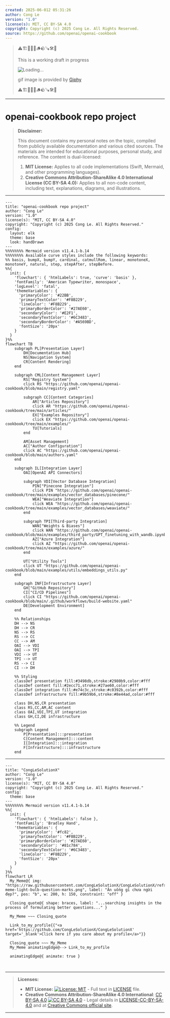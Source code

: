 ```yaml
---
created: 2025-06-012 05:31:26
author: Cong Le
version: "1.0"
license(s): MIT, CC BY-SA 4.0
copyright: Copyright (c) 2025 Cong Le. All Rights Reserved.
source: https://github.com/openai/openai-cookbook
---
```



> ⚠️🏗️🚧🦺🧱🪵🪨🪚🛠️👷
> 
> This is a working draft in progress
> 
> ![Loading...](https://media3.giphy.com/media/v1.Y2lkPTc5MGI3NjExZ3RwcXdrbncyMW50MGFrZzRrYzV4bnE5dXRiM3pyMDQyYmRjdXRtMCZlcD12MV9pbnRlcm5hbF9naWZfYnlfaWQmY3Q9Zw/WQJ2DORvilpEk/giphy.gif)
>
> gif image is provided by [Giphy](https://giphy.com)
> 
> ⚠️🏗️🚧🦺🧱🪵🪨🪚🛠️👷


----




# openai-cookbook repo project
> **Disclaimer:**
>
> This document contains my personal notes on the topic,
> compiled from publicly available documentation and various cited sources.
> The materials are intended for educational purposes, personal study, and reference.
> The content is dual-licensed:
> 1. **MIT License:** Applies to all code implementations (Swift, Mermaid, and other programming languages).
> 2. **Creative Commons Attribution-ShareAlike 4.0 International License (CC BY-SA 4.0):** Applies to all non-code content, including text, explanations, diagrams, and illustrations.
---

```mermaid
---
title: "openai-cookbook repo project"
author: "Cong Le"
version: "1.0"
license(s): "MIT, CC BY-SA 4.0"
copyright: "Copyright (c) 2025 Cong Le. All Rights Reserved."
config:
  layout: elk
  theme: base
  look: handDrawn
---
%%%%%%%% Mermaid version v11.4.1-b.14
%%%%%%%% Available curve styles include the following keywords:
%% basis, bumpX, bumpY, cardinal, catmullRom, linear, monotoneX, monotoneY, natural, step, stepAfter, stepBefore.
%%{
  init: {
    'flowchart': { 'htmlLabels': true, 'curve': 'basis' },
    'fontFamily': 'American Typewriter, monospace',
    'logLevel': 'fatal',
    'themeVariables': {
      'primaryColor': '#22BB',
      'primaryTextColor': '#F8B229',
      'lineColor': '#F8B229',
      'primaryBorderColor': '#27AE60',
      'secondaryColor': '#E2F1',
      'secondaryTextColor': '#6C3483',
      'secondaryBorderColor': '#A569BD',
      'fontSize': '20px'
    }
  }
}%%
flowchart TB
    subgraph PL[Presentation Layer]
        DH[Documentation Hub]
        NS[Navigation System]
        CR[Content Rendering]
    end

    subgraph CML[Content Management Layer]
        RS["Registry System"]
        click RS "https://github.com/openai/openai-cookbook/blob/main/registry.yaml"
        
        subgraph CC[Content Categories]
            AR["Articles Repository"]
            click AR "https://github.com/openai/openai-cookbook/tree/main/articles/"
            EX["Examples Repository"]
            click EX "https://github.com/openai/openai-cookbook/tree/main/examples/"
            TU[Tutorials]
        end
        
        AM[Asset Management]
        AC["Author Configuration"]
        click AC "https://github.com/openai/openai-cookbook/blob/main/authors.yaml"
    end

    subgraph IL[Integration Layer]
        OAI[OpenAI API Connectors]
        
        subgraph VDI[Vector Database Integration]
            PIN["Pinecone Integration"]
            click PIN "https://github.com/openai/openai-cookbook/tree/main/examples/vector_databases/pinecone/"
            WEA["Weaviate Integration"]
            click WEA "https://github.com/openai/openai-cookbook/tree/main/examples/vector_databases/weaviate/"
        end
        
        subgraph TPI[Third-party Integration]
            WAN["Weights & Biases"]
            click WAN "https://github.com/openai/openai-cookbook/blob/main/examples/third_party/GPT_finetuning_with_wandb.ipynb"
            AZ["Azure Integration"]
            click AZ "https://github.com/openai/openai-cookbook/tree/main/examples/azure/"
        end
        
        UT["Utility Tools"]
        click UT "https://github.com/openai/openai-cookbook/blob/main/examples/utils/embeddings_utils.py"
    end

    subgraph INF[Infrastructure Layer]
        GH["GitHub Repository"]
        CI["CI/CD Pipelines"]
        click CI "https://github.com/openai/openai-cookbook/blob/main/.github/workflows/build-website.yaml"
        DE[Development Environment]
    end

    %% Relationships
    DH --> NS
    DH --> CR
    NS --> RS
    RS --> CC
    CC --> AM
    OAI --> VDI
    OAI --> TPI
    VDI --> UT
    TPI --> UT
    RS --> CI
    CI --> DH

    %% Styling
    classDef presentation fill:#3498db,stroke:#2980b9,color:#fff
    classDef content fill:#2ecc71,stroke:#27ae60,color:#fff
    classDef integration fill:#e74c3c,stroke:#c0392b,color:#fff
    classDef infrastructure fill:#9b59b6,stroke:#8e44ad,color:#fff

    class DH,NS,CR presentation
    class RS,CC,AM,AC content
    class OAI,VDI,TPI,UT integration
    class GH,CI,DE infrastructure

    %% Legend
    subgraph Legend
        P[Presentation]:::presentation
        C[Content Management]:::content
        I[Integration]:::integration
        F[Infrastructure]:::infrastructure
    end
```

---

<!-- 
```mermaid
%% Current Mermaid version
info
```  -->


```mermaid
---
title: "CongLeSolutionX"
author: "Cong Le"
version: "1.0"
license(s): "MIT, CC BY-SA 4.0"
copyright: "Copyright (c) 2025 Cong Le. All Rights Reserved."
config:
  theme: base
---
%%%%%%%% Mermaid version v11.4.1-b.14
%%{
  init: {
    'flowchart': { 'htmlLabels': false },
    'fontFamily': 'Bradley Hand',
    'themeVariables': {
      'primaryColor': '#fc82',
      'primaryTextColor': '#F8B229',
      'primaryBorderColor': '#27AE60',
      'secondaryColor': '#81c784',
      'secondaryTextColor': '#6C3483',
      'lineColor': '#F8B229',
      'fontSize': '20px'
    }
  }
}%%
flowchart LR
  My_Meme@{ img: "https://raw.githubusercontent.com/CongLeSolutionX/CongLeSolutionX/refs/heads/main/assets/images/My-meme-light-bulb-question-marks.png", label: "Ăn uống gì chưa ngừi đẹp?", pos: "b", w: 200, h: 150, constraint: "off" }

  Closing_quote@{ shape: braces, label: "...searching insights in the process of formulating better questions..." }
    
  My_Meme ~~~ Closing_quote
    
  Link_to_my_profile{{"<a href='https://github.com/CongLeSolutionX/CongLeSolutionX' target='_blank'>Click here if you care about my profile</a>"}}

  Closing_quote ~~~ My_Meme
  My_Meme animatingEdge@--> Link_to_my_profile
  
  animatingEdge@{ animate: true }



```

---
>**Licenses:**
>
>- **MIT License:**  [![License: MIT](https://img.shields.io/badge/License-MIT-yellow.svg)](LICENSE) - Full text in [LICENSE](LICENSE) file.
>- **Creative Commons Attribution-ShareAlike 4.0 International**: [CC BY-SA 4.0](https://creativecommons.org/licenses/by-sa/4.0/) [![CC BY-SA 4.0](https://licensebuttons.net/l/by-sa/4.0/88x31.png)](https://creativecommons.org/licenses/by-sa/4.0/) - Legal details in [LICENSE-CC-BY-SA-4.0](THE_PAST/LICENSE-CC-BY-SA-4.0) and at [Creative Commons official site](https://creativecommons.org/licenses/by-sa/4.0/).
>
---

